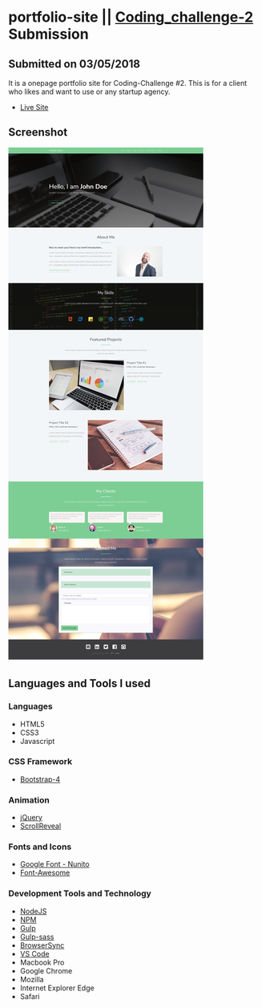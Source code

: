 # portfolio-site || [Coding_challenge-2](https://github.com/zero-to-mastery/Coding_Challenge-2) Submission 
## Submitted on 03/05/2018
It is a onepage portfolio site for Coding-Challenge #2. This is for a client who likes and want to use or any startup agency.
- [Live Site](https://rabinrai44.github.io/portfolio-site)
## Screenshot
![](https://github.com/rabinrai44/portfolio-site/blob/master/src/assets/images/screenshot.png)


## Languages and Tools I used

### Languages 
 - HTML5
 - CSS3
 - Javascript
 
 ### CSS Framework
 - [Bootstrap-4](https://getbootstrap.com)
 
 ### Animation
 - [jQuery](https://jquery.com/)
 - [ScrollReveal](https://scrollrevealjs.org/)
 
 ### Fonts and Icons
 - [Google Font - Nunito](https://fonts.google.com/specimen/Nunito)
 - [Font-Awesome](https://fontawesome.com/)
 
 ### Development Tools and Technology
 - [NodeJS](https://nodejs.org/en/)
 - [NPM](https://www.npmjs.com/)
 - [Gulp](https://gulpjs.com/)
 - [Gulp-sass](https://www.npmjs.com/package/gulp-sass)
 - [BrowserSync](https://browsersync.io/)
 - [VS Code](https://code.visualstudio.com/)
 - Macbook Pro
 - Google Chrome
 - Mozilla
 - Internet Explorer Edge
 - Safari
